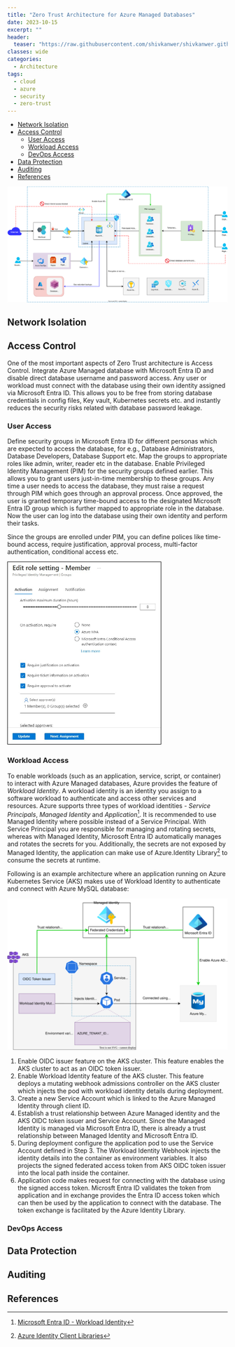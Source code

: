 ```yaml
---
title: "Zero Trust Architecture for Azure Managed Databases"
date: 2023-10-15
excerpt: ""
header:
  teaser: "https://raw.githubusercontent.com/shivkanwer/shivkanwer.github.io/main/assets/images/zero-trust-arch/zero-trust-arch-for-azure-databases.jpg"
classes: wide
categories:
  - Architecture
tags:
  - cloud
  - azure
  - security
  - zero-trust
---
```


- [Network Isolation](#network-isolation)
- [Access Control](#access-control)
  - [User Access](#user-access)
  - [Workload Access](#workload-access)
  - [DevOps Access](#devops-access)
- [Data Protection](#data-protection)
- [Auditing](#auditing)
- [References](#references)

<img alt="Zero Trust Architecture diagram for Azure Managed Databases" src="/assets/images/zero-trust-arch/zero-trust-arch-for-azure-databases.svg">

## Network Isolation

## Access Control
One of the most important aspects of Zero Trust architecture is Access Control. Integrate Azure Managed database with Microsoft Entra ID and disable direct database username and password access. Any user or workload must connect with the database using their own identity assigned via Microsoft Entra ID. This allows you to be free from storing database credentials in config files, Key vault, Kubernetes secrets etc. and instantly reduces the security risks related with database password leakage. 

### User Access
Define security groups in Microsoft Entra ID for different personas which are expected to access the database, for e.g., Database Administrators, Database Developers, Database Support etc. Map the groups to appropriate roles like admin, writer, reader etc in the database. Enable Privileged Identity Management (PIM) for the security groups defined earlier. This allows you to grant users just-in-time membership to these groups. Any time a user needs to access the database, they must raise a request through PIM which goes through an approval process. Once approved, the user is granted temporary time-bound access to the designated Microsoft Entra ID group which is further mapped to appropriate role in the database. Now the user can log into the database using their own identity and perform their tasks.

Since the groups are enrolled under PIM, you can define polices like time-bound access, require justification, approval process, multi-factor authentication, conditional access etc.   

<p align="left">
  <img alt="Privileged Identity Management options screenshot" src="/assets/images/zero-trust-arch/pim-settings.jpg" style="max-width: 350px;border: 1px solid black;"/>
</p>

### Workload Access 
To enable workloads (such as an application, service, script, or container) to interact with Azure Managed databases, Azure provides the feature of *Workload Identity*. A workload identity is an identity you assign to a software workload to authenticate and access other services and resources. Azure supports three types of workload identities - *Service Principals*, *Managed Identity* and *Application*[^1]. It is recommended to use Managed Identity where possible instead of a Service Principal. With Service Principal you are responsible for managing and rotating secrets, whereas with Managed Identity, Microsoft Entra ID automatically manages and rotates the secrets for you. Additionally, the secrets are not exposed by Managed Identity, the application can make use of Azure.Identity Library[^2] to consume the secrets at runtime.  

[^1]: [Microsoft Entra ID - Workload Identity](https://learn.microsoft.com/en-us/azure/active-directory/workload-identities/workload-identities-overview)
[^2]: [Azure Identity Client Libraries](https://learn.microsoft.com/en-us/azure/aks/workload-identity-overview?tabs=dotnet#azure-identity-client-libraries)

Following is an example architecture where an application running on Azure Kubernetes Service (AKS) makes use of Workload Identity to authenticate and connect with Azure MySQL database:  

<img alt="Connect with Azure MySQL Database using Azure Kubernetes Service (AKS) Workload Identity architecture diagram" src="/assets/images/zero-trust-arch/aks-workload-identity.svg">

1. Enable OIDC issuer feature on the AKS cluster. This feature enables the AKS cluster to act as an OIDC token issuer.
2. Enable Workload Identity feature of the AKS cluster. This feature deploys a mutating webhook admissions controller on the AKS cluster which injects the pod with workload identity details during deployment.
3. Create a new Service Account which is linked to the Azure Managed Identity through client ID.
4. Establish a trust relationship between Azure Managed identity and the AKS OIDC token issuer and Service Account. Since the Managed Identity is managed via Microsoft Entra ID, there is already a trust relationship between Managed Identity and Microsoft Entra ID.
5. During deployment configure the application pod to use the Service Account defined in Step 3. The Workload Identity Webhook injects the identity details into the container as environment variables. It also projects the signed federated access token from AKS OIDC token issuer into the local path inside the container.
6. Application code makes request for connecting with the database using the signed access token. Microsft Entra ID validates the token from application and in exchange provides the Entra ID access token which can then be used by the application to connect with the database. The token exchange is facilitated by the Azure Identity Library. 

### DevOps Access

## Data Protection

## Auditing

## References
